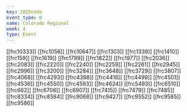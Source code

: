 ```yaml
---
key: 2025code
event_type: 0
name: Colorado Regional
week: 4
type: Event
---
```

[[frc10333]]
[[frc1056]]
[[frc10647]]
[[frc1303]]
[[frc1339]]
[[frc1410]]
[[frc159]]
[[frc1619]]
[[frc1799]]
[[frc1822]]
[[frc1977]]
[[frc2036]]
[[frc2083]]
[[frc2220]]
[[frc2240]]
[[frc2259]]
[[frc2261]]
[[frc2945]]
[[frc2996]]
[[frc3200]]
[[frc3284]]
[[frc3648]]
[[frc3729]]
[[frc3807]]
[[frc4068]]
[[frc4293]]
[[frc4388]]
[[frc4418]]
[[frc4499]]
[[frc4501]]
[[frc4536]]
[[frc4550]]
[[frc4593]]
[[frc4624]]
[[frc5493]]
[[frc6510]]
[[frc662]]
[[frc6706]]
[[frc6907]]
[[frc7415]]
[[frc7479]]
[[frc7485]]
[[frc8334]]
[[frc8584]]
[[frc9068]]
[[frc9427]]
[[frc9552]]
[[frc9585]]
[[frc9586]]

